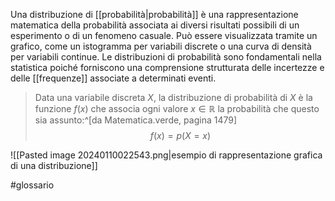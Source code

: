 Una distribuzione di [[probabilità|probabilità]] è una rappresentazione matematica della probabilità associata ai diversi risultati possibili di un esperimento o di un fenomeno casuale. Può essere visualizzata tramite un grafico, come un istogramma per variabili discrete o una curva di densità per variabili continue. Le distribuzioni di probabilità sono fondamentali nella statistica poiché forniscono una comprensione strutturata delle incertezze e delle [[frequenze]] associate a determinati eventi.

>Data una variabile discreta $X$, la distribuzione di probabilità di $X$ è la funzione $f(x)$ che associa ogni valore $x \in \mathbb{R}$ la probabilità che questo sia assunto:^[da Matematica.verde, pagina 1479]
$$ f(x)=p(X=x) $$

![[Pasted image 20240110022543.png|esempio di rappresentazione grafica di una distribuzione]]

#glossario 